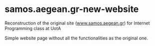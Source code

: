 # samos.aegean.gr-new-website
Reconstruction of the original site (www.samos.aegean.gr) for Internet Programming class at UotA

Simple website page without all the functionalities as the original one.
